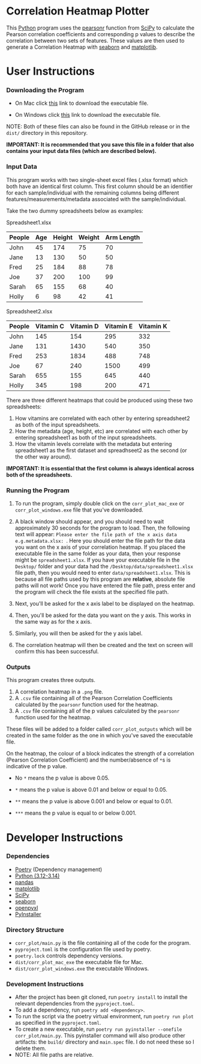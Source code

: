# Correlation Heatmap Plotter

This [Python](https://www.python.org/) program uses the [pearsonr](https://docs.scipy.org/doc/scipy/reference/generated/scipy.stats.pearsonr.html) function from [SciPy](https://scipy.org/) to calculate the Pearson correlation coefficients and corresponding p values to describe the correlation between two sets of features. These values are then used to generate a Correlation Heatmap with [seaborn](https://seaborn.pydata.org/) and [matplotlib](https://matplotlib.org/). 

# User Instructions

### Downloading the Program

* On Mac click [this](https://github.com/Jack-Coutts/Correlation_Heatmap_plotter/releases/download/v1.0.0/corr_plot_mac_exe) link to download the executable file. 

* On Windows click [this](https://github.com/Jack-Coutts/Correlation_Heatmap_plotter/releases/download/v1.0.0/corr_plot_windows.exe) link to download the executable file.

NOTE: Both of these files can also be found in the GitHub release or in the `dist/` directory in this repository.

**IMPORTANT: It is recommended that you save this file in a folder that also contains your input data files (which are described below).**

### Input Data

This program works with two single-sheet excel files (.xlsx format) which both have an identical first column. This first column should be an identifier for each sample/individual with the remaining columns being different features/measurements/metadata associated with the sample/individual. 

Take the two dummy spreadsheets below as examples:

Spreadsheet1.xlsx

| People | Age | Height | Weight | Arm Length |
| ----- | ----- | ----- | ----- | ----- |
| John | 45 | 174 | 75 | 70 |
| Jane | 13 | 130 | 50 | 50 |
| Fred | 25 | 184 | 88 | 78 |
| Joe | 37 | 200 | 100 | 99 |
| Sarah | 65 | 155 | 68 | 40 |
| Holly | 6 | 98 | 42 | 41 |

Spreadsheet2.xlsx

| People | Vitamin C | Vitamin D | Vitamin E | Vitamin K |
| ----- | ----- | ----- | ----- | ----- |
| John | 145 | 154 | 295 | 332 |
| Jane | 131 | 1430 | 540 | 350 |
| Fred | 253 | 1834 | 488 | 748 |
| Joe | 67 | 240 | 1500 | 499 |
| Sarah | 655 | 155 | 645 | 440 |
| Holly | 345 | 198 | 200 | 471 |

There are three different heatmaps that could be produced using these two spreadsheets:

1. How vitamins are correlated with each other by entering spreadsheet2 as both of the input spreadsheets.
2. How the metadata (age, height, etc) are correlated with each other by entering spreadsheet1 as both of the input spreadsheets.
3. How the vitamin levels correlate with the metadata but entering spreadsheet1 as the first dataset and spreadhseet2 as the second (or the other way around). 

**IMPORTANT: It is essential that the first column is always identical across both of the spreadsheets.**

### Running the Program

1. To run the program, simply double click on the `corr_plot_mac_exe` or `corr_plot_windows.exe` file that you've downloaded.

2. A black window should appear, and you should need to wait approximately 30 seconds for the program to load. Then, the following text will appear: `Please enter the file path of the x axis data e.g.metadata.xlsx: `. Here you should enter the file path for the data you want on the x axis of your correlation heatmap. If you placed the executable file in the same folder as your data, then your response might be `spreadsheet1.xlsx`. If you have your executable file in the `Desktop/` folder and your data had the `/Desktop/data/spreadsheet1.xlsx` file path, then you would need to enter `data/spreadsheet1.xlsx`. This is because all file paths used by this program are **relative**, absolute file paths will not work! Once you have entered the file path, press enter and the program will check the file exists at the specified file path.

3. Next, you'll be asked for the x axis label to be displayed on the heatmap.

4. Then, you'll be asked for the data you want on the y axis. This works in the same way as for the x axis. 

5. Similarly, you will then be asked for the y axis label.

6. The correlation heatmap will then be created and the text on screen will confirm this has been successful.


### Outputs

This program creates three outputs. 

1. A correlation heatmap in a `.png` file.
2. A `.csv` file containing all of the Pearson Correlation Coefficients calculated by the `pearsonr` function used for the heatmap.
3. A `.csv` file containing all of the p values calculated by the `pearsonr` function used for the heatmap. 

These files will be added to a folder called `corr_plot_outputs` which will be created in the same folder as the one in which you've saved the executable file. 

On the heatmap, the colour of a block indicates the strength of a correlation (Pearson Correlation Coefficient) and the number/absence of `*`s is indicative of the p value.

* No `*` means the p value is above 0.05.

* `*` means the p value is above 0.01 and below or equal to 0.05.

* `**` means the p value is above 0.001 and below or equal to 0.01.

* `***` means the p value is equal to or below 0.001.


# Developer Instructions

### Dependencies

* [Poetry](https://python-poetry.org/) (Dependency management)
* [Python (3.12-3.14)](https://www.python.org/downloads/)
* [pandas](https://pandas.pydata.org/)
* [matplotlib](https://matplotlib.org/)
* [SciPy](https://scipy.org/)
* [seaborn](https://seaborn.pydata.org/)
* [openpyxl](https://openpyxl.readthedocs.io/en/stable/)
* [PyInstaller](https://pyinstaller.org/en/stable/) 


### Directory Structure

* `corr_plot/main.py` is the file containing all of the code for the program.
* `pyproject.toml` is the configuration file used by poetry.
* `poetry.lock` controls dependency versions.
* `dist/corr_plot_mac_exe` the executable file for Mac.
* `dist/corr_plot_windows.exe` the executable Windows.

### Development Instructions

* After the project has been git cloned, run `poetry install` to install the relevant dependencies from the `pyproject.toml`.
* To add a dependency, run `poetry add <dependency>`.
* To run the script via the poetry virtual environment, run `poetry run plot` as specified in the `pyproject.toml`.
* To create a new executable, run `poetry run pyinstaller --onefile corr_plot/main.py`. This pyinstaller command will also produce other artifacts: the `build/` directory and `main.spec` file. I do not need these so I delete them.
* NOTE: All file paths are relative.



